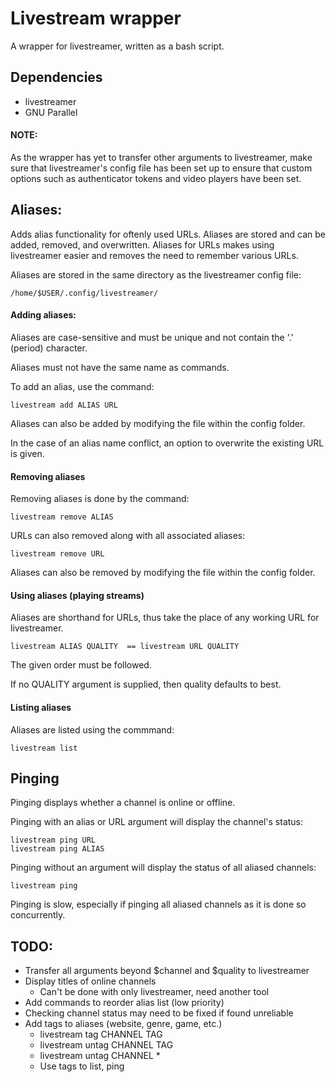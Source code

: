 # Livestream wrapper

A wrapper for livestreamer, written as a bash script.

## Dependencies
- livestreamer
- GNU Parallel

#### NOTE:

As the wrapper has yet to transfer other arguments to livestreamer, make sure that livestreamer's config file has been set up
to ensure that custom options such as authenticator tokens and video players have been set.

## Aliases:

Adds alias functionality for oftenly used URLs. Aliases are stored and can be added, removed, and overwritten.
Aliases for URLs makes using livestreamer easier and removes the need to remember various URLs.

Aliases are stored in the same directory as the livestreamer config file:
```
/home/$USER/.config/livestreamer/
```

#### Adding aliases:

Aliases are case-sensitive and must be unique and not contain the '.' (period) character.

Aliases must not have the same name as commands.

To add an alias, use the command:
```
livestream add ALIAS URL
```

Aliases can also be added by modifying the file within the config folder.

In the case of an alias name conflict, an option to overwrite the existing URL is given.

#### Removing aliases

Removing aliases is done by the command:
```
livestream remove ALIAS
```

URLs can also removed along with all associated aliases:
```
livestream remove URL
```

 Aliases can also be removed by modifying the file within the config folder.
 
#### Using aliases (playing streams)

Aliases are shorthand for URLs, thus take the place of any working URL for livestreamer.
```
livestream ALIAS QUALITY  == livestream URL QUALITY
```
The given order must be followed.

If no QUALITY argument is supplied, then quality defaults to best.

#### Listing aliases

Aliases are listed using the commmand:
```
livestream list
```

## Pinging

Pinging displays whether a channel is online or offline. 

Pinging with an alias or URL argument will display the channel's status:
```
livestream ping URL
livestream ping ALIAS
```

Pinging without an argument will display the status of all aliased channels:
```
livestream ping
```

Pinging is slow, especially if pinging all aliased channels as it is done so concurrently.

## TODO:
  - Transfer all arguments beyond $channel and $quality to livestreamer
  - Display titles of online channels
    - Can't be done with only livestreamer, need another tool
  - Add commands to reorder alias list (low priority)
  - Checking channel status may need to be fixed if found unreliable
  - Add tags to aliases (website, genre, game, etc.)
  	- livestream tag CHANNEL TAG
	- livestream untag CHANNEL TAG
	- livestream untag CHANNEL *
  	- Use tags to list, ping
